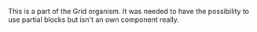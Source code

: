 This is a part of the Grid organism. It was needed to have the possibility to use partial blocks but isn't an own component really.

